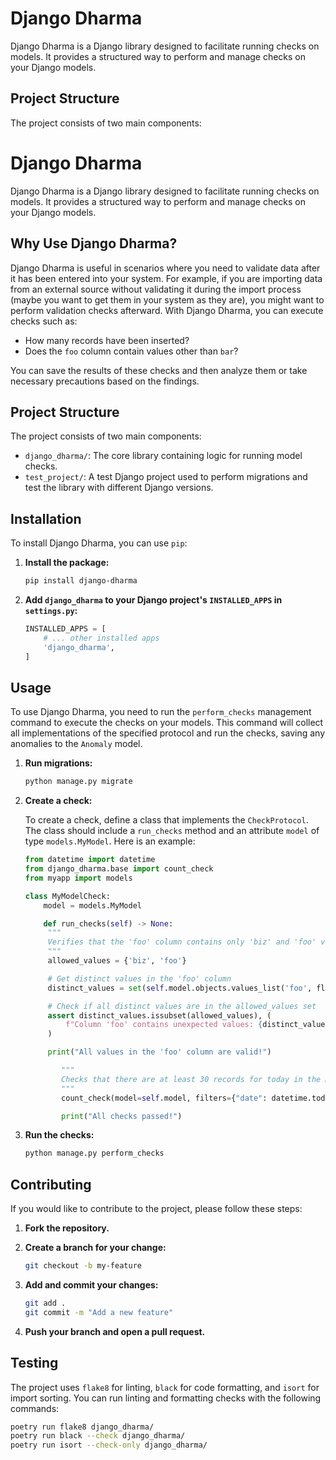 # Django Dharma

Django Dharma is a Django library designed to facilitate running checks on models. It provides a structured way to perform and manage checks on your Django models.

## Project Structure

The project consists of two main components:

# Django Dharma

Django Dharma is a Django library designed to facilitate running checks on models. It provides a structured way to perform and manage checks on your Django models.

## Why Use Django Dharma?

Django Dharma is useful in scenarios where you need to validate data after it has been entered into your system. For example, if you are importing data from an external source without validating it during the import process (maybe you want to get them in your system as they are), you might want to perform validation checks afterward. With Django Dharma, you can execute checks such as:

- How many records have been inserted?
- Does the `foo` column contain values other than `bar`?

You can save the results of these checks and then analyze them or take necessary precautions based on the findings.

## Project Structure

The project consists of two main components:

- `django_dharma/`: The core library containing logic for running model checks.
- `test_project/`: A test Django project used to perform migrations and test the library with different Django versions.

## Installation

To install Django Dharma, you can use `pip`:

1. **Install the package:**

   ```bash
   pip install django-dharma
   ```

2. **Add `django_dharma` to your Django project's `INSTALLED_APPS` in `settings.py`:**

   ```python
   INSTALLED_APPS = [
       # ... other installed apps
       'django_dharma',
   ]
   ```

## Usage

To use Django Dharma, you need to run the `perform_checks` management command to execute the checks on your models. This command will collect all implementations of the specified protocol and run the checks, saving any anomalies to the `Anomaly` model.

1. **Run migrations:**

   ```bash
   python manage.py migrate

   ```

2. **Create a check:**

   To create a check, define a class that implements the `CheckProtocol`. The class should include a `run_checks` method and an attribute `model` of type `models.MyModel`. Here is an example:

   ```python
   from datetime import datetime
   from django_dharma.base import count_check
   from myapp import models

   class MyModelCheck:
       model = models.MyModel

       def run_checks(self) -> None:
        """
        Verifies that the 'foo' column contains only 'biz' and 'foo' values.
        """
        allowed_values = {'biz', 'foo'}

        # Get distinct values in the 'foo' column
        distinct_values = set(self.model.objects.values_list('foo', flat=True).distinct())

        # Check if all distinct values are in the allowed_values set
        assert distinct_values.issubset(allowed_values), (
            f"Column 'foo' contains unexpected values: {distinct_values - allowed_values}"
        )

        print("All values in the 'foo' column are valid!")

           """
           Checks that there are at least 30 records for today in the MyModel model.
           """
           count_check(model=self.model, filters={"date": datetime.today().date()}, count=30)

           print("All checks passed!")

   ```

3. **Run the checks:**

   ```bash
   python manage.py perform_checks
   ```

## Contributing

If you would like to contribute to the project, please follow these steps:

1. **Fork the repository.**
2. **Create a branch for your change:**

   ```bash
   git checkout -b my-feature
   ```

3. **Add and commit your changes:**

   ```bash
   git add .
   git commit -m "Add a new feature"
   ```

4. **Push your branch and open a pull request.**

## Testing

The project uses `flake8` for linting, `black` for code formatting, and `isort` for import sorting. You can run linting and formatting checks with the following commands:

```bash
poetry run flake8 django_dharma/
poetry run black --check django_dharma/
poetry run isort --check-only django_dharma/
```
